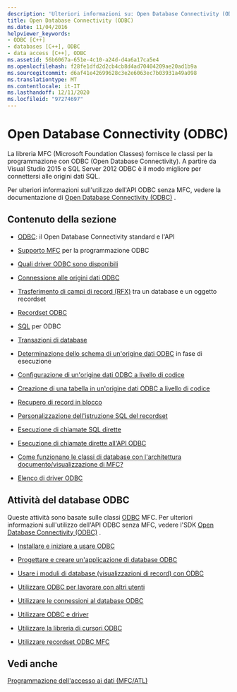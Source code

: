 ```yaml
---
description: 'Ulteriori informazioni su: Open Database Connectivity (ODBC)'
title: Open Database Connectivity (ODBC)
ms.date: 11/04/2016
helpviewer_keywords:
- ODBC [C++]
- databases [C++], ODBC
- data access [C++], ODBC
ms.assetid: 56b6067a-651e-4c10-a24d-d4a6a17ca5e4
ms.openlocfilehash: f28fe1dfd2d2cb4cb8d4ad70404209ae20ad1b9a
ms.sourcegitcommit: d6af41e42699628c3e2e6063ec7b03931a49a098
ms.translationtype: MT
ms.contentlocale: it-IT
ms.lasthandoff: 12/11/2020
ms.locfileid: "97274697"
---
```

# <a name="open-database-connectivity-odbc"></a>Open Database Connectivity (ODBC)

La libreria MFC (Microsoft Foundation Classes) fornisce le classi per la programmazione con ODBC (Open Database Connectivity). A partire da Visual Studio 2015 e SQL Server 2012 ODBC è il modo migliore per connettersi alle origini dati SQL.

Per ulteriori informazioni sull'utilizzo dell'API ODBC senza MFC, vedere la documentazione di [Open Database Connectivity (ODBC)](/sql/odbc/microsoft-open-database-connectivity-odbc) .

## <a name="in-this-section"></a>Contenuto della sezione

- [ODBC](odbc-basics.md): il Open Database Connectivity standard e l'API

- [Supporto MFC](odbc-and-mfc.md) per la programmazione ODBC

- [Quali driver ODBC sono disponibili](odbc-driver-list.md)

- [Connessione alle origini dati ODBC](data-source-managing-connections-odbc.md)

- [Trasferimento di campi di record (RFX)](record-field-exchange-rfx.md) tra un database e un oggetto recordset

- [Recordset ODBC](recordset-odbc.md)

- [SQL](sql.md) per ODBC

- [Transazioni di database](transaction-odbc.md)

- [Determinazione dello schema di un'origine dati ODBC](data-source-determining-the-schema-of-the-data-source-odbc.md) in fase di esecuzione

- [Configurazione di un'origine dati ODBC a livello di codice](data-source-programmatically-configuring-an-odbc-data-source.md)

- [Creazione di una tabella in un'origine dati ODBC a livello di codice](data-source-programmatically-creating-a-table-in-an-odbc-data-source.md)

- [Recupero di record in blocco](recordset-fetching-records-in-bulk-odbc.md)

- [Personalizzazione dell'istruzione SQL del recordset](sql-customizing-your-recordsets-sql-statement-odbc.md)

- [Esecuzione di chiamate SQL dirette](sql-making-direct-sql-calls-odbc.md)

- [Esecuzione di chiamate dirette all'API ODBC](odbc-calling-odbc-api-functions-directly.md)

- [Come funzionano le classi di database con l'architettura documento/visualizzazione di MFC?](working-with-documents-and-views.md)

- [Elenco di driver ODBC](odbc-driver-list.md)

## <a name="odbc-database-tasks"></a>Attività del database ODBC

Queste attività sono basate sulle classi [ODBC](odbc-basics.md) MFC. Per ulteriori informazioni sull'utilizzo dell'API ODBC senza MFC, vedere l'SDK [Open Database Connectivity (ODBC)](/sql/odbc/microsoft-open-database-connectivity-odbc) .

- [Installare e iniziare a usare ODBC](installing-and-getting-started-with-odbc.md)

- [Progettare e creare un'applicazione di database ODBC](design-and-create-an-odbc-database-application.md)

- [Usare i moduli di database (visualizzazioni di record) con ODBC](use-database-forms-record-views-with-odbc.md)

- [Utilizzare ODBC per lavorare con altri utenti](use-odbc-to-work-with-other-users.md)

- [Utilizzare le connessioni al database ODBC](work-with-odbc-database-connections.md)

- [Utilizzare ODBC e driver](work-with-odbc-and-drivers.md)

- [Utilizzare la libreria di cursori ODBC](use-the-odbc-cursor-library.md)

- [Utilizzare recordset ODBC MFC](use-mfc-odbc-recordsets.md)

## <a name="see-also"></a>Vedi anche

[Programmazione dell'accesso ai dati (MFC/ATL)](../../data/data-access-programming-mfc-atl.md)
